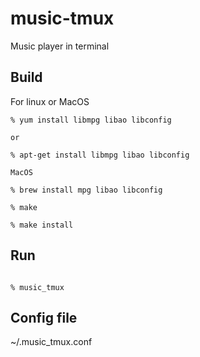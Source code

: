 music-tmux
==========

Music player in terminal


## Build

For linux or MacOS

```
% yum install libmpg libao libconfig

or

% apt-get install libmpg libao libconfig

MacOS 

% brew install mpg libao libconfig

% make

% make install

```

## Run

```

% music_tmux

```

## Config file

~/.music_tmux.conf


